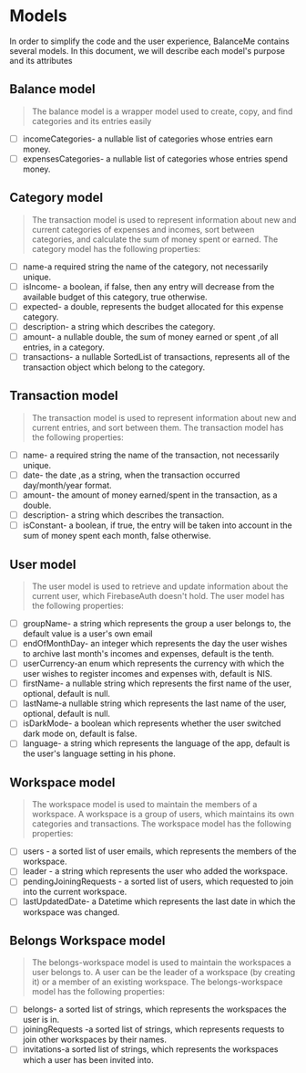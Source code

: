
# Models

In order to simplify the code and the user experience,
BalanceMe contains several models. 
 In this document, we will describe each model's purpose
and its attributes


## Balance model
> The balance model is a wrapper model used to create, 
> copy, and find categories and its entries easily
* [ ] incomeCategories- a nullable list of categories whose entries earn money.
* [ ] expensesCategories- a nullable list of categories whose entries spend money.

## Category model
> The transaction model is used to represent
> information about new and current categories of expenses and incomes,
> sort between categories, and calculate the sum of money spent or earned.
> The category model has the following properties:
* [ ] name-a required string the name of the category, not necessarily unique.
* [ ] isIncome- a boolean, if false, then any entry will decrease from the available budget of this category, true otherwise.   
* [ ] expected- a double, represents the budget allocated for this expense category.
* [ ] description- a string which describes the category.
* [ ] amount- a nullable double, the sum of money earned or spent ,of all entries, in a category.
* [ ] transactions- a nullable SortedList of transactions, represents all of the transaction object which belong to the category. 

## Transaction model
> The transaction model is used to represent
> information about new and current entries, 
> and sort between them.
> The transaction model has the following properties:
* [ ] name- a required string the name of the transaction, not necessarily unique.
* [ ] date- the date ,as a string, when the transaction occurred day/month/year format.
* [ ] amount- the amount of money earned/spent in the transaction, as a double.
* [ ] description- a string which describes the transaction.
* [ ] isConstant- a boolean, if true, the entry will be taken into account in the sum of money spent each month, false otherwise.

## User model
> The user model is used to retrieve and update 
> information about the current user, which FirebaseAuth doesn't hold.
> The user model has the following properties:

* [ ] groupName- a string which represents the group a user belongs to, the default value is a user's own email
* [ ] endOfMonthDay- an integer which represents the day the user wishes to archive last month's incomes and expenses, default is the tenth.
* [ ] userCurrency-an enum which represents the currency with which the user wishes to register incomes and expenses with, default is NIS.
* [ ] firstName- a nullable string which represents the first name of the user, optional, default is null.
* [ ] lastName-a nullable string which represents the last name of the user, optional, default is null.
* [ ] isDarkMode- a boolean which represents whether the user switched dark mode on, default is false.
* [ ] language- a string which represents the language of the app, default is the user's language setting in his phone.

## Workspace model
> The workspace model is used to maintain the members of a workspace.
> A workspace is a group of users, which maintains its own categories and transactions.
> The workspace model has the following properties:

* [ ] users - a sorted list of user emails, which represents the members of the workspace.
* [ ] leader - a string which represents the user who added the workspace.
* [ ] pendingJoiningRequests - a sorted list of users, which requested to join into the current workspace.
* [ ] lastUpdatedDate- a Datetime which represents the last date in which the workspace was changed.

## Belongs Workspace model
> The belongs-workspace model is used to maintain the workspaces a user belongs to.
> A user can be the leader of a workspace (by creating it) or a member of an existing workspace.
> The belongs-workspace model has the following properties:
* [ ] belongs- a sorted list of strings, which represents the workspaces the user is in.
* [ ] joiningRequests -a sorted list of strings, which represents requests to join other workspaces by their names.
* [ ] invitations-a sorted list of strings, which represents the workspaces which a user has been invited into.
